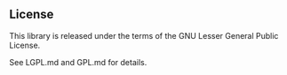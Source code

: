 ## License

This library is released under the terms of the GNU Lesser General Public
License.

See LGPL.md and GPL.md for details.
